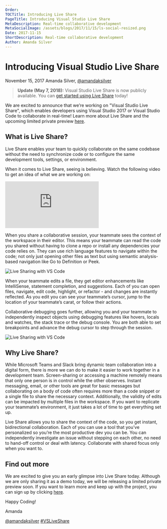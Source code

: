 ```yaml
---
Order:
TOCTitle: Introducing Live Share
PageTitle: Introducing Visual Studio Live Share
MetaDescription: Real-time collaborative development
MetaSocialImage: /assets/blogs/2017/11/15/ls-social-resized.png
Date: 2017-11-15
ShortDescription: Real-time collaborative development
Author: Amanda Silver
---
```


# Introducing Visual Studio Live Share

November 15, 2017 Amanda Silver,
[@amandaksilver](HTTPS://twitter.com/amandaksilver)

> **Update (May 7, 2018):** Visual Studio Live Share is now publicly available.
> You can
> [get started using Live Share](HTTPS://visualstudio.microsoft.com/services/live-share)
> today!

We are excited to announce that we’re working on "Visual Studio Live Share",
which enables developers using Visual Studio 2017 or Visual Studio Code to
collaborate in real-time! Learn more about Live Share and the upcoming limited
private preview [here](/visual-studio-live-share).

## What is Live Share?

Live Share enables your team to quickly collaborate on the same codebase without
the need to synchronize code or to configure the same development tools,
settings, or environment.

When it comes to Live Share, seeing is believing. Watch the following video to
get an idea of what we are working on:

<iframe src="https://aka.ms/vsls-video" allowFullScreen frameBorder="0" title="Introducing Visual Studio Live Share"></iframe>

When you share a collaborative session, your teammate sees the context of the
workspace in their editor. This means your teammate can read the code you shared
without having to clone a repo or install any dependencies your code relies on.
They can use rich language features to navigate within the code; not only just
opening other files as text but using semantic analysis-based navigation like Go
to Definition or Peek.

![Live Sharing with VS Code](vs-code-ls-session.png)

When your teammate edits a file, they get editor enhancements like IntelliSense,
statement completion, and suggestions. Each of you can open files, navigate,
edit code, highlight, or refactor - and changes are instantly reflected. As you
edit you can see your teammate’s cursor, jump to the location of your teammate’s
carat, or follow their actions.

Collaborative debugging goes further, allowing you and your teammate to
independently inspect objects using debugging features like hovers, locals and
watches, the stack trace or the debug console. You are both able to set
breakpoints and advance the debug cursor to step through the session.

![Live Sharing with VS Code](vs-code-ls-session2.png)

## Why Live Share?

While Microsoft Teams and Slack bring dynamic team collaboration into a digital
form, there is more we can do to make it easier to work together in a
development team. Screen-sharing or accessing a machine remotely means that only
one person is in control while the other observes. Instant messaging, email, or
other tools are great for basic messages but collaborating on a body of code
often requires more than a code snippet or a single file to share the necessary
context. Additionally, the validity of edits can be impacted by multiple files
in the workspace. If you want to replicate your teammate’s environment, it just
takes a lot of time to get everything set up.

Live Share allows you to share the context of the code, so you get instant,
bidirectional collaboration. Each of you can use a tool that you’ve personalized
so you’re the most productive dev you can be. You can independently investigate
an issue without stepping on each other, no need to hand-off control or deal
with latency. Collaborate with shared focus only when you want to.

## Find out more

We are excited to give you an early glimpse into Live Share today. Although we
are only sharing it as a demo today, we will be releasing a limited private
preview soon. If you want to learn more and keep up with the project, you can
sign up by clicking [here](HTTPS://aka.ms/vsls-signup).

Happy Coding!

Amanda

[@amandaksilver](HTTPS://twitter.com/amandaksilver)
<a href="HTTPS://twitter.com/search?f=tweets&q=%23VSLiveShare&src=typd">#VSLiveShare</a>

